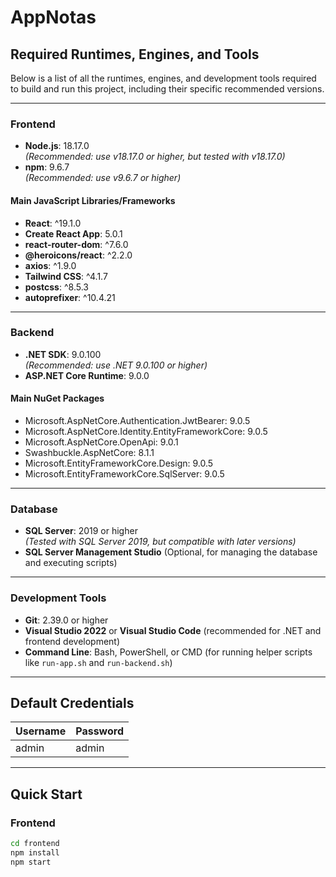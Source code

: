 # AppNotas

## Required Runtimes, Engines, and Tools

Below is a list of all the runtimes, engines, and development tools required to build and run this project, including their specific recommended versions.

---

### Frontend

- **Node.js**: 18.17.0  
  _(Recommended: use v18.17.0 or higher, but tested with v18.17.0)_
- **npm**: 9.6.7  
  _(Recommended: use v9.6.7 or higher)_

#### Main JavaScript Libraries/Frameworks
- **React**: ^19.1.0
- **Create React App**: 5.0.1
- **react-router-dom**: ^7.6.0
- **@heroicons/react**: ^2.2.0
- **axios**: ^1.9.0
- **Tailwind CSS**: ^4.1.7
- **postcss**: ^8.5.3
- **autoprefixer**: ^10.4.21

---

### Backend

- **.NET SDK**: 9.0.100  
  _(Recommended: use .NET 9.0.100 or higher)_
- **ASP.NET Core Runtime**: 9.0.0

#### Main NuGet Packages
- Microsoft.AspNetCore.Authentication.JwtBearer: 9.0.5
- Microsoft.AspNetCore.Identity.EntityFrameworkCore: 9.0.5
- Microsoft.AspNetCore.OpenApi: 9.0.1
- Swashbuckle.AspNetCore: 8.1.1
- Microsoft.EntityFrameworkCore.Design: 9.0.5
- Microsoft.EntityFrameworkCore.SqlServer: 9.0.5

---

### Database

- **SQL Server**: 2019 or higher  
  _(Tested with SQL Server 2019, but compatible with later versions)_
- **SQL Server Management Studio** (Optional, for managing the database and executing scripts)

---

### Development Tools

- **Git**: 2.39.0 or higher
- **Visual Studio 2022** or **Visual Studio Code** (recommended for .NET and frontend development)
- **Command Line**: Bash, PowerShell, or CMD (for running helper scripts like `run-app.sh` and `run-backend.sh`)

---

## Default Credentials

| Username | Password |
| -------- | -------- |
| admin    | admin    |

---

## Quick Start

### Frontend

```bash
cd frontend
npm install
npm start

